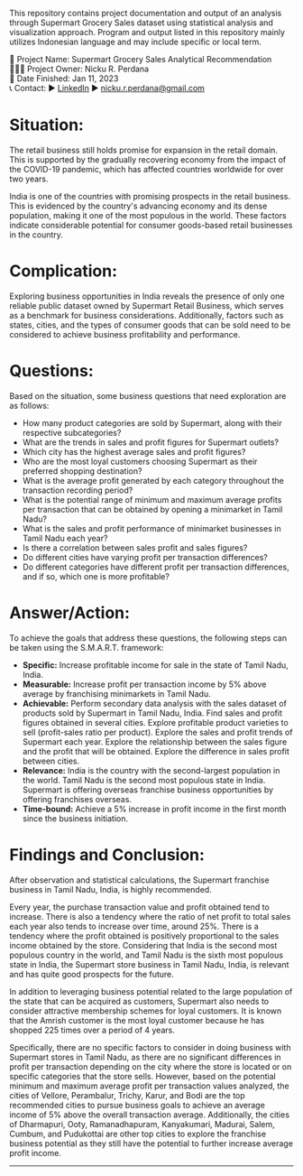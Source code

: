 This repository contains project documentation and output of an analysis through Supermart Grocery Sales dataset using statistical analysis and visualization approach.
Program and output listed in this repository mainly utilizes Indonesian language and may include specific or local term.  

🚩 Project Name: Supermart Grocery Sales Analytical Recommendation  
🙋🏻‍♂️ Project Owner: Nicku R. Perdana  
🏁 Date Finished: Jan 11, 2023  
📞 Contact: ▶ [LinkedIn](https://www.linkedin.com/in/nickurendyperdana/) ▶ [nicku.r.perdana@gmail.com](mailto:nicku.r.perdana@gmail.com)  

# Situation:
The retail business still holds promise for expansion in the retail domain. This is supported by the gradually recovering economy from the impact of the COVID-19 pandemic, which has affected countries worldwide for over two years.

India is one of the countries with promising prospects in the retail business. This is evidenced by the country's advancing economy and its dense population, making it one of the most populous in the world. These factors indicate considerable potential for consumer goods-based retail businesses in the country.

# Complication:
Exploring business opportunities in India reveals the presence of only one reliable public dataset owned by Supermart Retail Business, which serves as a benchmark for business considerations. Additionally, factors such as states, cities, and the types of consumer goods that can be sold need to be considered to achieve business profitability and performance.

# Questions:
Based on the situation, some business questions that need exploration are as follows:
- How many product categories are sold by Supermart, along with their respective subcategories?
- What are the trends in sales and profit figures for Supermart outlets?
- Which city has the highest average sales and profit figures?
- Who are the most loyal customers choosing Supermart as their preferred shopping destination?
- What is the average profit generated by each category throughout the transaction recording period?
- What is the potential range of minimum and maximum average profits per transaction that can be obtained by opening a minimarket in Tamil Nadu?
- What is the sales and profit performance of minimarket businesses in Tamil Nadu each year?
- Is there a correlation between sales profit and sales figures?
- Do different cities have varying profit per transaction differences?
- Do different categories have different profit per transaction differences, and if so, which one is more profitable?

# Answer/Action:
To achieve the goals that address these questions, the following steps can be taken using the S.M.A.R.T. framework:

- **Specific:** Increase profitable income for sale in the state of Tamil Nadu, India.
- **Measurable:** Increase profit per transaction income by 5% above average by franchising minimarkets in Tamil Nadu.
- **Achievable:** Perform secondary data analysis with the sales dataset of products sold by Supermart in Tamil Nadu, India. Find sales and profit figures obtained in several cities. Explore profitable product varieties to sell (profit-sales ratio per product). Explore the sales and profit trends of Supermart each year. Explore the relationship between the sales figure and the profit that will be obtained. Explore the difference in sales profit between cities.
- **Relevance:** India is the country with the second-largest population in the world. Tamil Nadu is the second most populous state in India. Supermart is offering overseas franchise business opportunities by offering franchises overseas.
- **Time-bound:** Achieve a 5% increase in profit income in the first month since the business initiation.

# Findings and Conclusion:
After observation and statistical calculations, the Supermart franchise business in Tamil Nadu, India, is highly recommended.

Every year, the purchase transaction value and profit obtained tend to increase. There is also a tendency where the ratio of net profit to total sales each year also tends to increase over time, around 25%. There is a tendency where the profit obtained is positively proportional to the sales income obtained by the store. Considering that India is the second most populous country in the world, and Tamil Nadu is the sixth most populous state in India, the Supermart store business in Tamil Nadu, India, is relevant and has quite good prospects for the future.

In addition to leveraging business potential related to the large population of the state that can be acquired as customers, Supermart also needs to consider attractive membership schemes for loyal customers. It is known that the Amrish customer is the most loyal customer because he has shopped 225 times over a period of 4 years.

Specifically, there are no specific factors to consider in doing business with Supermart stores in Tamil Nadu, as there are no significant differences in profit per transaction depending on the city where the store is located or on specific categories that the store sells. However, based on the potential minimum and maximum average profit per transaction values analyzed, the cities of Vellore, Perambalur, Trichy, Karur, and Bodi are the top recommended cities to pursue business goals to achieve an average income of 5% above the overall transaction average. Additionally, the cities of Dharmapuri, Ooty, Ramanadhapuram, Kanyakumari, Madurai, Salem, Cumbum, and Pudukottai are other top cities to explore the franchise business potential as they still have the potential to further increase average profit income.  
  
---
